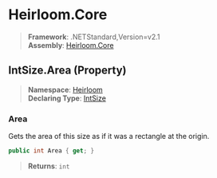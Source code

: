 # Heirloom.Core

> **Framework**: .NETStandard,Version=v2.1  
> **Assembly**: [Heirloom.Core][0]

## IntSize.Area (Property)

> **Namespace**: [Heirloom][0]  
> **Declaring Type**: [IntSize][1]

### Area

Gets the area of this size as if it was a rectangle at the origin.

```cs
public int Area { get; }
```

> **Returns**: `int`

[0]: ../../../Heirloom.Core.md
[1]: ../IntSize.md
